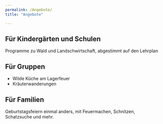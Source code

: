 ```yaml
---
permalink: /Angebote/
title: "Angebote"

---
```


## Für Kindergärten und Schulen

Programme zu Wald und Landschwirtschaft, abgestimmt auf den Lehrplan

## Für Gruppen

- Wilde Küche am Lagerfeuer
- Kräuterwanderungen

## Für Familien

Geburtstagsfeiern einmal anders, mit Feuermachen, Schnitzen, Schatzsuche und
mehr.
